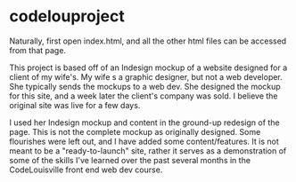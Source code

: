 # codelouproject

Naturally, first open index.html, and all the other html files can be accessed from that page.

This project is based off of an Indesign mockup of a website designed for a client of my wife's. My wife s a graphic designer, but not a web developer. She typically sends the mockups to a web dev. She designed the mockup for this site, and a week later the client's company was sold. I believe the original site was live for a few days.

I used her Indesign mockup and content in the ground-up redesign of the page. This is not the complete mockup as originally designed. Some flourishes were left out, and I have added some content/features. It is not meant to be a "ready-to-launch" site, rather it serves as a demonstration of some of the skills I've learned over the past several months in the CodeLouisville front end web dev course.
